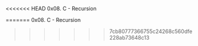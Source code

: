 <<<<<<< HEAD
0x08. C - Recursion

=======
0x08. C - Recursion
>>>>>>> 7cb80777366755c24268c560dfe228ab73648c13
